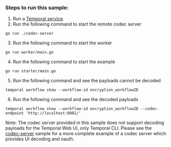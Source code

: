 ### Steps to run this sample:
1) Run a [Temporal service](https://github.com/temporalio/samples-go/tree/main/#how-to-use).
2) Run the following command to start the remote codec server
```
go run ./codec-server
```
3) Run the following command to start the worker
```
go run worker/main.go
```
4) Run the following command to start the example
```
go run starter/main.go
```
5) Run the following command and see the payloads cannot be decoded
```
temporal workflow show --workflow-id encryption_workflowID
```
6) Run the following command and see the decoded payloads
```
temporal workflow show --workflow-id encryption_workflowID --codec-endpoint 'http://localhost:8081/'
```

Note: The codec server provided in this sample does not support decoding payloads for the Temporal Web UI, only Temporal CLI.
Please see the [codec-server](../codec-server/) sample for a more complete example of a codec server which provides UI decoding and oauth.
